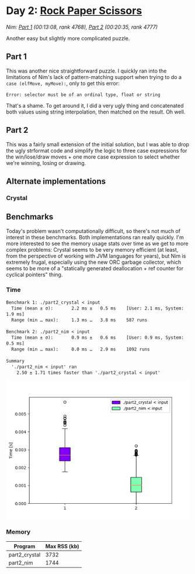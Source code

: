 # Day 2: [Rock Paper Scissors](https://adventofcode.com/2022/day/2)
*Nim: [Part 1](https://github.com/DestyNova/advent_of_code_2022/blob/main/2/part1.nim) (00:13:08, rank 4768), [Part 2](https://github.com/DestyNova/advent_of_code_2022/blob/main/2/part2.nim) (00:20:35, rank 4777)*

Another easy but slightly more complicated puzzle.

## Part 1

This was another nice straightforward puzzle. I quickly ran into the limitations of Nim's lack of pattern-matching support when trying to do a `case (elfMove, myMove):`, only to get this error:

```
Error: selector must be of an ordinal type, float or string
```

That's a shame. To get around it, I did a very ugly thing and concatenated both values using string interpolation, then matched on the result. Oh well.

## Part 2

This was a fairly small extension of the initial solution, but I was able to drop the ugly strformat code and simplify the logic to three case expressions for the win/lose/draw moves + one more case expression to select whether we're winning, losing or drawing.

## Alternate implementations

### Crystal


## Benchmarks

Today's problem wasn't computationally difficult, so there's not much of interest in these benchmarks. Both implementations ran really quickly. I'm more interested to see the memory usage stats over time as we get to more complex problems: Crystal seems to be very memory efficient (at least, from the perspective of working with JVM languages for years), but Nim is extremely frugal, especially using the new ORC garbage collector, which seems to be more of a "statically generated deallocation + ref counter for cyclical pointers" thing.

### Time

```
Benchmark 1: ./part2_crystal < input
  Time (mean ± σ):       2.2 ms ±   0.5 ms    [User: 2.1 ms, System: 1.9 ms]
  Range (min … max):     1.3 ms …   3.8 ms    587 runs
 
Benchmark 2: ./part2_nim < input
  Time (mean ± σ):       0.9 ms ±   0.6 ms    [User: 0.9 ms, System: 0.5 ms]
  Range (min … max):     0.0 ms …   2.9 ms    1092 runs
 
Summary
  './part2_nim < input' ran
    2.50 ± 1.71 times faster than './part2_crystal < input'
```

![Boxplot of runtime benchmark results](runtime.png)

### Memory

Program | Max RSS (kb)
---     | ---
part2_crystal | 3732
part2_nim | 1744
